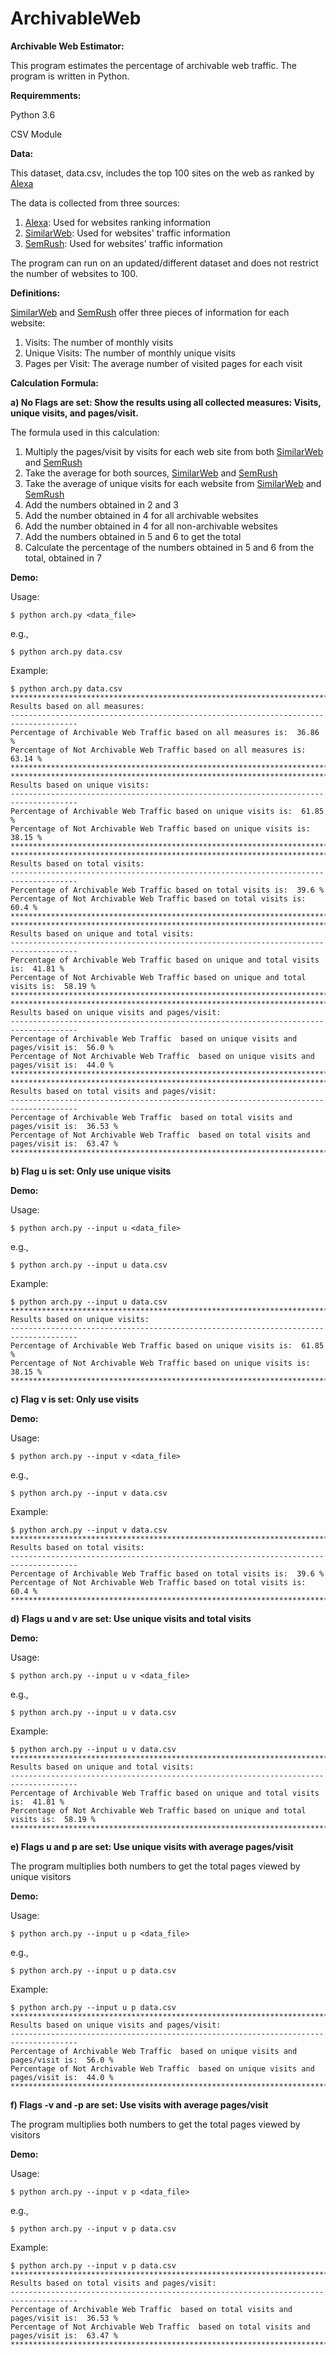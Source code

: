 # ArchivableWeb

**Archivable Web Estimator:**

This program estimates the percentage of archivable web traffic. The program is written in Python.

**Requiremments:**

Python 3.6

CSV Module

**Data:**

This dataset, data.csv, includes the top 100 sites on the web as ranked by [Alexa](https://www.alexa.com/)

The data is collected from three sources:
1. [Alexa](https://www.alexa.com/): Used for websites ranking information
2. [SimilarWeb](https://www.similarweb.com/): Used for websites' traffic information
3. [SemRush](https://www.semrush.com/): Used for websites' traffic information

The program can run on an updated/different dataset and does not restrict the number of websites to 100.

**Definitions:**

[SimilarWeb](https://www.similarweb.com/) and [SemRush](https://www.semrush.com/) offer three pieces of information for each website:

1. Visits: The number of monthly visits
2. Unique Visits: The number of monthly unique visits
3. Pages per Visit: The average number of visited pages for each visit

**Calculation Formula:**

**a) No Flags are set: Show the results using all collected measures: Visits, unique visits, and pages/visit.**

The formula used in this calculation:

1. Multiply the pages/visit by visits for each web site from both [SimilarWeb](https://www.similarweb.com/) and [SemRush](https://www.semrush.com/)
2. Take the average for both sources, [SimilarWeb](https://www.similarweb.com/) and [SemRush](https://www.semrush.com/)
3. Take the average of unique visits for each website from [SimilarWeb](https://www.similarweb.com/) and [SemRush](https://www.semrush.com/)
4. Add the numbers obtained in 2 and 3
5. Add the number obtained in 4 for all archivable websites
6. Add the number obtained in 4 for all non-archivable websites
7. Add the numbers obtained in 5 and 6 to get the total
8. Calculate the percentage of the numbers obtained in 5 and 6 from the total, obtained in 7

**Demo:**

Usage:

```
$ python arch.py <data_file>
```
e.g.,

```
$ python arch.py data.csv
```
Example:

```
$ python arch.py data.csv
*************************************************************************************
Results based on all measures:
-------------------------------------------------------------------------------------
Percentage of Archivable Web Traffic based on all measures is:  36.86 %
Percentage of Not Archivable Web Traffic based on all measures is:  63.14 %
*************************************************************************************
*************************************************************************************
Results based on unique visits:
-------------------------------------------------------------------------------------
Percentage of Archivable Web Traffic based on unique visits is:  61.85 %
Percentage of Not Archivable Web Traffic based on unique visits is:  38.15 %
*************************************************************************************
*************************************************************************************
Results based on total visits:
-------------------------------------------------------------------------------------
Percentage of Archivable Web Traffic based on total visits is:  39.6 %
Percentage of Not Archivable Web Traffic based on total visits is:  60.4 %
*************************************************************************************
*************************************************************************************
Results based on unique and total visits:
-------------------------------------------------------------------------------------
Percentage of Archivable Web Traffic based on unique and total visits is:  41.81 %
Percentage of Not Archivable Web Traffic based on unique and total visits is:  58.19 %
*************************************************************************************
*************************************************************************************
Results based on unique visits and pages/visit:
-------------------------------------------------------------------------------------
Percentage of Archivable Web Traffic  based on unique visits and pages/visit is:  56.0 %
Percentage of Not Archivable Web Traffic  based on unique visits and pages/visit is:  44.0 %
*************************************************************************************
*************************************************************************************
Results based on total visits and pages/visit:
-------------------------------------------------------------------------------------
Percentage of Archivable Web Traffic  based on total visits and pages/visit is:  36.53 %
Percentage of Not Archivable Web Traffic  based on total visits and pages/visit is:  63.47 %
*************************************************************************************

```

**b) Flag u is set: Only use unique visits**

**Demo:**

Usage:

```
$ python arch.py --input u <data_file>
```
e.g.,

```
$ python arch.py --input u data.csv
```
Example:

```
$ python arch.py --input u data.csv
*************************************************************************************
Results based on unique visits:
-------------------------------------------------------------------------------------
Percentage of Archivable Web Traffic based on unique visits is:  61.85 %
Percentage of Not Archivable Web Traffic based on unique visits is:  38.15 %
*************************************************************************************
```

**c) Flag v is set: Only use visits**

**Demo:**

Usage:

```
$ python arch.py --input v <data_file>
```
e.g.,

```
$ python arch.py --input v data.csv
```
Example:

```
$ python arch.py --input v data.csv
*************************************************************************************
Results based on total visits:
-------------------------------------------------------------------------------------
Percentage of Archivable Web Traffic based on total visits is:  39.6 %
Percentage of Not Archivable Web Traffic based on total visits is:  60.4 %
*************************************************************************************
```
**d) Flags u and v are set: Use unique visits and total visits**

**Demo:**

Usage:

```
$ python arch.py --input u v <data_file>
```
e.g.,

```
$ python arch.py --input u v data.csv
```
Example:

```
$ python arch.py --input u v data.csv
*************************************************************************************
Results based on unique and total visits:
-------------------------------------------------------------------------------------
Percentage of Archivable Web Traffic based on unique and total visits is:  41.81 %
Percentage of Not Archivable Web Traffic based on unique and total visits is:  58.19 %
*************************************************************************************
```
**e) Flags u and p are set: Use unique visits with average pages/visit**

The program multiplies both numbers to get the total pages viewed by unique visitors

**Demo:**

Usage:

```
$ python arch.py --input u p <data_file>
```
e.g.,

```
$ python arch.py --input u p data.csv
```
Example:

```
$ python arch.py --input u p data.csv
*************************************************************************************
Results based on unique visits and pages/visit:
-------------------------------------------------------------------------------------
Percentage of Archivable Web Traffic  based on unique visits and pages/visit is:  56.0 %
Percentage of Not Archivable Web Traffic  based on unique visits and pages/visit is:  44.0 %
*************************************************************************************
```
**f) Flags -v and -p are set: Use visits with average pages/visit**

The program multiplies both numbers to get the total pages viewed by visitors

**Demo:**

Usage:

```
$ python arch.py --input v p <data_file>
```
e.g.,

```
$ python arch.py --input v p data.csv
```
Example:

```
$ python arch.py --input v p data.csv
*************************************************************************************
Results based on total visits and pages/visit:
-------------------------------------------------------------------------------------
Percentage of Archivable Web Traffic  based on total visits and pages/visit is:  36.53 %
Percentage of Not Archivable Web Traffic  based on total visits and pages/visit is:  63.47 %
*************************************************************************************
```
